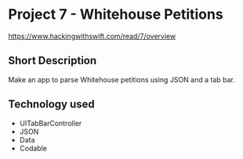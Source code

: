 # Project 7 - Whitehouse Petitions
https://www.hackingwithswift.com/read/7/overview

## Short Description
Make an app to parse Whitehouse petitions using JSON and a tab bar.

## Technology used
- UITabBarController
- JSON
- Data
- Codable
